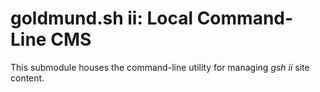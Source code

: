 # goldmund.sh ii: Local Command-Line CMS

This submodule houses the command-line utility for managing *gsh ii* site content.

